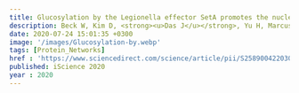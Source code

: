 ```yaml
---
title: Glucosylation by the Legionella effector SetA promotes the nuclear localization of the transcription factor TFEB
description: Beck W, Kim D, <strong><u>Das J</u></strong>, Yu H, Marcus B, Smolka M, Mao Y
date: 2020-07-24 15:01:35 +0300
image: '/images/Glucosylation-by.webp'
tags: [Protein_Networks]
href : 'https://www.sciencedirect.com/science/article/pii/S2589004220304879?via%3Dihub'
published: iScience 2020
year : 2020
---
```

